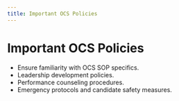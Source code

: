 ```yaml
---
title: Important OCS Policies
---
```


# Important OCS Policies

- Ensure familiarity with OCS SOP specifics.
- Leadership development policies.
- Performance counseling procedures.
- Emergency protocols and candidate safety measures. 